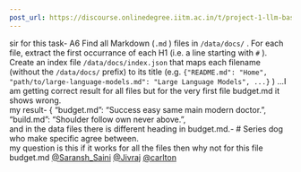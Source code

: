 ```yaml
---
post_url: https://discourse.onlinedegree.iitm.ac.in/t/project-1-llm-based-automation-agent-discussion-thread-tds-jan-2025/164277/524
---
```

sir for this task- A6 Find all Markdown (`.md` ) files in `/data/docs/` . For each file, extract the first occurrance of each H1 (i.e. a line starting with `#`  ). Create an index file `/data/docs/index.json` that maps each filename (without the `/data/docs/` prefix) to its title (e.g. `{"README.md": "Home", "path/to/large-language-models.md": "Large Language Models", ...}` ) …I am getting correct result for all files but for the very first file budget.md it shows wrong.  
my result- { “budget.md”: “Success easy same main modern doctor.”,  
“build.md”: “Shoulder follow own never above.”,  
and in the data files there is different heading in budget.md.- # Series dog who make specific agree between.  
my question is this if it works for all the files then why not for this file budget.md [@Saransh\_Saini](/u/saransh_saini) [@Jivraj](/u/jivraj) [@carlton](/u/carlton)